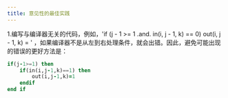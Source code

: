 ```yaml
---
title: 意见性的最佳实践
---
```


1.编写与编译器无关的代码，例如，'if (j - 1 >= 1 .and. in(i, j - 1, k) == 0) out(i, j - 1, k) = ' ，如果编译器不是从左到右处理条件，就会出错。因此，避免可能出现的错误的更好方法是：
``` fortran
if(j-1>=1) then
    if(in(i,j-1,k)==1) then
        out(i,j-1,k)=1
    endif
end if
```
